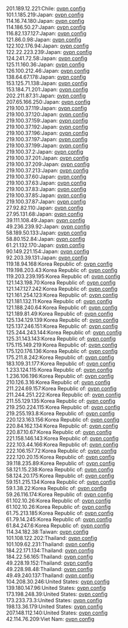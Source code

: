 201.189.12.221:Chile: [ovpn config](vpn/201_189_12_221.ovpn)  
101.1.185.219:Japan: [ovpn config](vpn/101_1_185_219.ovpn)  
114.16.74.180:Japan: [ovpn config](vpn/114_16_74_180.ovpn)  
114.186.50.27:Japan: [ovpn config](vpn/114_186_50_27.ovpn)  
116.82.137.127:Japan: [ovpn config](vpn/116_82_137_127.ovpn)  
121.86.0.98:Japan: [ovpn config](vpn/121_86_0_98.ovpn)  
122.102.176.94:Japan: [ovpn config](vpn/122_102_176_94.ovpn)  
122.22.223.239:Japan: [ovpn config](vpn/122_22_223_239.ovpn)  
124.241.72.58:Japan: [ovpn config](vpn/124_241_72_58.ovpn)  
125.11.160.36:Japan: [ovpn config](vpn/125_11_160_36.ovpn)  
126.100.212.46:Japan: [ovpn config](vpn/126_100_212_46.ovpn)  
138.64.67.178:Japan: [ovpn config](vpn/138_64_67_178.ovpn)  
153.125.71.138:Japan: [ovpn config](vpn/153_125_71_138.ovpn)  
153.184.71.201:Japan: [ovpn config](vpn/153_184_71_201.ovpn)  
202.211.87.31:Japan: [ovpn config](vpn/202_211_87_31.ovpn)  
207.65.166.250:Japan: [ovpn config](vpn/207_65_166_250.ovpn)  
219.100.37.119:Japan: [ovpn config](vpn/219_100_37_119.ovpn)  
219.100.37.120:Japan: [ovpn config](vpn/219_100_37_120.ovpn)  
219.100.37.159:Japan: [ovpn config](vpn/219_100_37_159.ovpn)  
219.100.37.192:Japan: [ovpn config](vpn/219_100_37_192.ovpn)  
219.100.37.196:Japan: [ovpn config](vpn/219_100_37_196.ovpn)  
219.100.37.197:Japan: [ovpn config](vpn/219_100_37_197.ovpn)  
219.100.37.199:Japan: [ovpn config](vpn/219_100_37_199.ovpn)  
219.100.37.2:Japan: [ovpn config](vpn/219_100_37_2.ovpn)  
219.100.37.201:Japan: [ovpn config](vpn/219_100_37_201.ovpn)  
219.100.37.209:Japan: [ovpn config](vpn/219_100_37_209.ovpn)  
219.100.37.213:Japan: [ovpn config](vpn/219_100_37_213.ovpn)  
219.100.37.60:Japan: [ovpn config](vpn/219_100_37_60.ovpn)  
219.100.37.63:Japan: [ovpn config](vpn/219_100_37_63.ovpn)  
219.100.37.83:Japan: [ovpn config](vpn/219_100_37_83.ovpn)  
219.100.37.85:Japan: [ovpn config](vpn/219_100_37_85.ovpn)  
219.100.37.87:Japan: [ovpn config](vpn/219_100_37_87.ovpn)  
27.92.82.110:Japan: [ovpn config](vpn/27_92_82_110.ovpn)  
27.95.131.68:Japan: [ovpn config](vpn/27_95_131_68.ovpn)  
39.111.108.49:Japan: [ovpn config](vpn/39_111_108_49.ovpn)  
49.236.239.92:Japan: [ovpn config](vpn/49_236_239_92.ovpn)  
58.189.50.133:Japan: [ovpn config](vpn/58_189_50_133.ovpn)  
58.80.152.84:Japan: [ovpn config](vpn/58_80_152_84.ovpn)  
61.21.132.170:Japan: [ovpn config](vpn/61_21_132_170.ovpn)  
90.149.221.154:Japan: [ovpn config](vpn/90_149_221_154.ovpn)  
92.203.39.131:Japan: [ovpn config](vpn/92_203_39_131.ovpn)  
119.18.94.168:Korea Republic of: [ovpn config](vpn/119_18_94_168.ovpn)  
119.198.203.43:Korea Republic of: [ovpn config](vpn/119_198_203_43.ovpn)  
119.203.239.195:Korea Republic of: [ovpn config](vpn/119_203_239_195.ovpn)  
121.143.198.70:Korea Republic of: [ovpn config](vpn/121_143_198_70.ovpn)  
121.147.127.242:Korea Republic of: [ovpn config](vpn/121_147_127_242.ovpn)  
121.161.254.123:Korea Republic of: [ovpn config](vpn/121_161_254_123.ovpn)  
121.181.132.11:Korea Republic of: [ovpn config](vpn/121_181_132_11.ovpn)  
121.188.240.64:Korea Republic of: [ovpn config](vpn/121_188_240_64.ovpn)  
121.189.81.49:Korea Republic of: [ovpn config](vpn/121_189_81_49.ovpn)  
125.134.129.139:Korea Republic of: [ovpn config](vpn/125_134_129_139.ovpn)  
125.137.246.151:Korea Republic of: [ovpn config](vpn/125_137_246_151.ovpn)  
125.244.243.144:Korea Republic of: [ovpn config](vpn/125_244_243_144.ovpn)  
125.31.143.143:Korea Republic of: [ovpn config](vpn/125_31_143_143.ovpn)  
175.115.149.219:Korea Republic of: [ovpn config](vpn/175_115_149_219.ovpn)  
175.120.176.136:Korea Republic of: [ovpn config](vpn/175_120_176_136.ovpn)  
175.211.8.242:Korea Republic of: [ovpn config](vpn/175_211_8_242.ovpn)  
183.109.31.177:Korea Republic of: [ovpn config](vpn/183_109_31_177.ovpn)  
1.233.124.115:Korea Republic of: [ovpn config](vpn/1_233_124_115.ovpn)  
1.236.106.196:Korea Republic of: [ovpn config](vpn/1_236_106_196.ovpn)  
210.126.3.16:Korea Republic of: [ovpn config](vpn/210_126_3_16.ovpn)  
211.224.69.157:Korea Republic of: [ovpn config](vpn/211_224_69_157.ovpn)  
211.244.251.222:Korea Republic of: [ovpn config](vpn/211_244_251_222.ovpn)  
211.55.129.135:Korea Republic of: [ovpn config](vpn/211_55_129_135.ovpn)  
219.250.224.115:Korea Republic of: [ovpn config](vpn/219_250_224_115.ovpn)  
219.255.193.8:Korea Republic of: [ovpn config](vpn/219_255_193_8.ovpn)  
220.123.163.156:Korea Republic of: [ovpn config](vpn/220_123_163_156.ovpn)  
220.84.162.134:Korea Republic of: [ovpn config](vpn/220_84_162_134.ovpn)  
220.87.10.67:Korea Republic of: [ovpn config](vpn/220_87_10_67.ovpn)  
221.158.146.143:Korea Republic of: [ovpn config](vpn/221_158_146_143.ovpn)  
222.103.44.166:Korea Republic of: [ovpn config](vpn/222_103_44_166.ovpn)  
222.106.157.72:Korea Republic of: [ovpn config](vpn/222_106_157_72.ovpn)  
222.120.20.15:Korea Republic of: [ovpn config](vpn/222_120_20_15.ovpn)  
39.118.235.89:Korea Republic of: [ovpn config](vpn/39_118_235_89.ovpn)  
58.121.15.238:Korea Republic of: [ovpn config](vpn/58_121_15_238.ovpn)  
58.124.20.175:Korea Republic of: [ovpn config](vpn/58_124_20_175.ovpn)  
59.151.215.134:Korea Republic of: [ovpn config](vpn/59_151_215_134.ovpn)  
59.1.38.22:Korea Republic of: [ovpn config](vpn/59_1_38_22.ovpn)  
59.26.116.174:Korea Republic of: [ovpn config](vpn/59_26_116_174.ovpn)  
61.102.10.26:Korea Republic of: [ovpn config](vpn/61_102_10_26.ovpn)  
61.102.10.26:Korea Republic of: [ovpn config](vpn/61_102_10_26.ovpn)  
61.75.213.185:Korea Republic of: [ovpn config](vpn/61_75_213_185.ovpn)  
61.79.14.245:Korea Republic of: [ovpn config](vpn/61_79_14_245.ovpn)  
61.84.247.6:Korea Republic of: [ovpn config](vpn/61_84_247_6.ovpn)  
114.34.182.38:Taiwan: [ovpn config](vpn/114_34_182_38.ovpn)  
101.108.122.202:Thailand: [ovpn config](vpn/101_108_122_202.ovpn)  
101.109.62.231:Thailand: [ovpn config](vpn/101_109_62_231.ovpn)  
184.22.171.134:Thailand: [ovpn config](vpn/184_22_171_134.ovpn)  
184.22.56.165:Thailand: [ovpn config](vpn/184_22_56_165.ovpn)  
49.228.19.152:Thailand: [ovpn config](vpn/49_228_19_152.ovpn)  
49.228.98.48:Thailand: [ovpn config](vpn/49_228_98_48.ovpn)  
49.49.240.137:Thailand: [ovpn config](vpn/49_49_240_137.ovpn)  
104.208.30.246:United States: [ovpn config](vpn/104_208_30_246.ovpn)  
139.180.147.96:United States: [ovpn config](vpn/139_180_147_96.ovpn)  
173.198.248.39:United States: [ovpn config](vpn/173_198_248_39.ovpn)  
173.233.73.3:United States: [ovpn config](vpn/173_233_73_3.ovpn)  
198.13.36.179:United States: [ovpn config](vpn/198_13_36_179.ovpn)  
207.148.112.140:United States: [ovpn config](vpn/207_148_112_140.ovpn)  
42.114.76.209:Viet Nam: [ovpn config](vpn/42_114_76_209.ovpn)  
